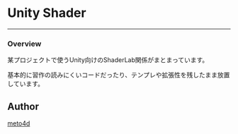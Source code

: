 ﻿# Unity Shader
----

### Overview
某プロジェクトで使うUnity向けのShaderLab関係がまとまっています。

基本的に習作の読みにくいコードだったり、テンプレや拡張性を残したまま放置しています。

## Author

[meto4d](https://github.com/meto4d)
